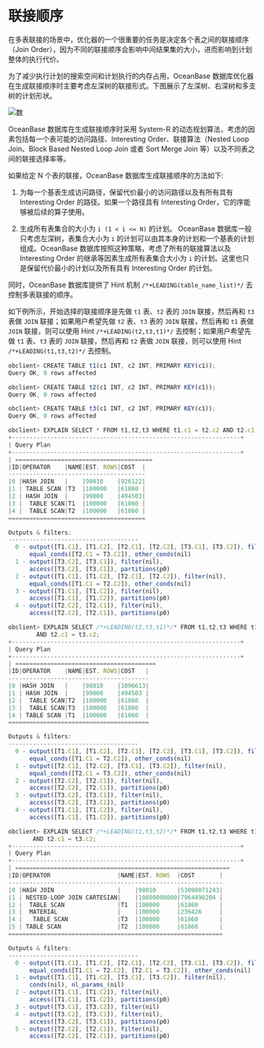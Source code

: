 # 联接顺序

在多表联接的场景中，优化器的一个很重要的任务是决定各个表之间的联接顺序（Join Order），因为不同的联接顺序会影响中间结果集的大小，进而影响到计划整体的执行代价。

为了减少执行计划的搜索空间和计划执行的内存占用，OceanBase 数据库优化器在生成联接顺序时主要考虑左深树的联接形式。下图展示了左深树、右深树和多支树的计划形状。

![数](https://help-static-aliyun-doc.aliyuncs.com/assets/img/zh-CN/9765994061/p180085.jpg)

OceanBase 数据库在生成联接顺序时采用 System-R 的动态规划算法，考虑的因素包括每一个表可能的访问路径、Interesting Order、联接算法（Nested Loop Join、Block Based Nested Loop Join 或者 Sort Merge Join 等）以及不同表之间的联接选择率等。

如果给定 N 个表的联接，OceanBase 数据库生成联接顺序的方法如下:

1. 为每一个基表生成访问路径，保留代价最小的访问路径以及有所有具有 Interesting Order 的路径。如果一个路径具有 Interesting Order，它的序能够被后续的算子使用。

2. 生成所有表集合的大小为 `i (1 < i <= N)` 的计划。 OceanBase 数据库一般只考虑左深树，表集合大小为 `i` 的计划可以由其本身的计划和一个基表的计划组成。OceanBase 数据库按照这种策略，考虑了所有的联接算法以及 Interesting Order 的继承等因素生成所有表集合大小为 `i` 的计划。这里也只是保留代价最小的计划以及所有具有 Interesting Order 的计划。

同时，OceanBase 数据库提供了 Hint 机制 `/*+LEADING(table_name_list)*/` 去控制多表联接的顺序。

如下例所示，开始选择的联接顺序是先做 `t1` 表、`t2` 表的 `JOIN` 联接，然后再和 `t3` 表做 `JOIN` 联接；如果用户希望先做 `t2` 表、`t3` 表的 `JOIN` 联接，然后再和 `t1` 表做 `JOIN` 联接，则可以使用 Hint `/*+LEADING(t2,t3,t1)*/` 去控制；如果用户希望先做 `t1` 表、`t3` 表的 `JOIN` 联接，然后再和 `t2` 表做 `JOIN` 联接，则可以使用 Hint `/*+LEADING(t1,t3,t2)*/` 去控制。

```javascript
obclient> CREATE TABLE t1(c1 INT, c2 INT, PRIMARY KEY(c1));
Query OK, 0 rows affected  

obclient> CREATE TABLE t2(c1 INT, c2 INT, PRIMARY KEY(c1));
Query OK, 0 rows affected  

obclient> CREATE TABLE t3(c1 INT, c2 INT, PRIMARY KEY(c1));
Query OK, 0 rows affected  

obclient> EXPLAIN SELECT * FROM t1,t2,t3 WHERE t1.c1 = t2.c2 AND t2.c1 = t3.c2;
+-----------------------------------------------------------------+
| Query Plan                                                                              |
+-----------------------------------------------------------------+
| =======================================
|ID|OPERATOR    |NAME|EST. ROWS|COST  |
---------------------------------------
|0 |HASH JOIN   |    |98010    |926122|
|1 | TABLE SCAN |T3  |100000   |61860 |
|2 | HASH JOIN  |    |99000    |494503|
|3 |  TABLE SCAN|T1  |100000   |61860 |
|4 |  TABLE SCAN|T2  |100000   |61860 |
=======================================

Outputs & filters: 
-------------------------------------
  0 - output([T1.C1], [T1.C2], [T2.C1], [T2.C2], [T3.C1], [T3.C2]), filter(nil), 
      equal_conds([T2.C1 = T3.C2]), other_conds(nil)
  1 - output([T3.C2], [T3.C1]), filter(nil), 
      access([T3.C2], [T3.C1]), partitions(p0)
  2 - output([T1.C1], [T1.C2], [T2.C1], [T2.C2]), filter(nil), 
      equal_conds([T1.C1 = T2.C2]), other_conds(nil)
  3 - output([T1.C1], [T1.C2]), filter(nil), 
      access([T1.C1], [T1.C2]), partitions(p0)
  4 - output([T2.C2], [T2.C1]), filter(nil), 
      access([T2.C2], [T2.C1]), partitions(p0)

obclient> EXPLAIN SELECT /*+LEADING(t2,t3,t1)*/* FROM t1,t2,t3 WHERE t1.c1 = t2.c2
        AND t2.c1 = t3.c2;
+-----------------------------------------------------------------+
| Query Plan                                                                              |
+-----------------------------------------------------------------+
| ========================================
|ID|OPERATOR    |NAME|EST. ROWS|COST   |
----------------------------------------
|0 |HASH JOIN   |    |98010    |1096613|
|1 | HASH JOIN  |    |99000    |494503 |
|2 |  TABLE SCAN|T2  |100000   |61860  |
|3 |  TABLE SCAN|T3  |100000   |61860  |
|4 | TABLE SCAN |T1  |100000   |61860  |
========================================

Outputs & filters: 
-------------------------------------
  0 - output([T1.C1], [T1.C2], [T2.C1], [T2.C2], [T3.C1], [T3.C2]), filter(nil), 
      equal_conds([T1.C1 = T2.C2]), other_conds(nil)
  1 - output([T2.C1], [T2.C2], [T3.C1], [T3.C2]), filter(nil), 
      equal_conds([T2.C1 = T3.C2]), other_conds(nil)
  2 - output([T2.C2], [T2.C1]), filter(nil), 
      access([T2.C2], [T2.C1]), partitions(p0)
  3 - output([T3.C2], [T3.C1]), filter(nil), 
      access([T3.C2], [T3.C1]), partitions(p0)
  4 - output([T1.C1], [T1.C2]), filter(nil), 
      access([T1.C1], [T1.C2]), partitions(p0)

obclient> EXPLAIN SELECT /*+LEADING(t1,t3,t2)*/* FROM t1,t2,t3 WHERE t1.c1 = t2.c2 
       AND t2.c1 = t3.c2;
+-----------------------------------------------------------------+
| Query Plan                                                                              |
+-----------------------------------------------------------------+
| =============================================================
|ID|OPERATOR                   |NAME|EST. ROWS  |COST       |
-------------------------------------------------------------
|0 |HASH JOIN                  |    |98010      |53098071243|
|1 | NESTED-LOOP JOIN CARTESIAN|    |10000000000|7964490204 |
|2 |  TABLE SCAN               |T1  |100000     |61860      |
|3 |  MATERIAL                 |    |100000     |236426     |
|4 |   TABLE SCAN              |T3  |100000     |61860      |
|5 | TABLE SCAN                |T2  |100000     |61860      |
=============================================================

Outputs & filters: 
-------------------------------------
  0 - output([T1.C1], [T1.C2], [T2.C1], [T2.C2], [T3.C1], [T3.C2]), filter(nil), 
      equal_conds([T1.C1 = T2.C2], [T2.C1 = T3.C2]), other_conds(nil)
  1 - output([T1.C1], [T1.C2], [T3.C1], [T3.C2]), filter(nil), 
      conds(nil), nl_params_(nil)
  2 - output([T1.C1], [T1.C2]), filter(nil), 
      access([T1.C1], [T1.C2]), partitions(p0)
  3 - output([T3.C1], [T3.C2]), filter(nil)
  4 - output([T3.C2], [T3.C1]), filter(nil), 
      access([T3.C2], [T3.C1]), partitions(p0)
  5 - output([T2.C2], [T2.C1]), filter(nil), 
      access([T2.C2], [T2.C1]), partitions(p0)
```
